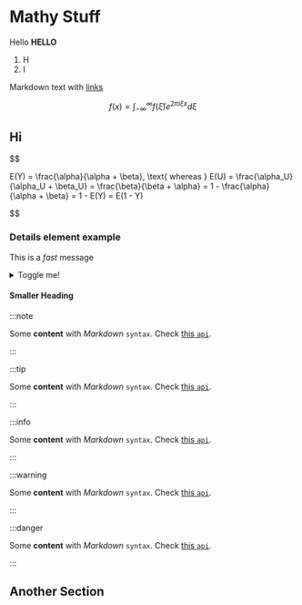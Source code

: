 # Mathy Stuff

Hello **HELLO**

1. H
2. I

Markdown text with [links](./test.md)

$$
f(x) = \int_{-\infty}^{\infty} f(\hat\xi) e^{2 \pi i \xi x} d\xi
$$

## Hi

$$

E(Y) = \frac{\alpha}{\alpha + \beta}, \text{ whereas } E(U) = \frac{\alpha_U}{\alpha_U + \beta_U} = \frac{\beta}{\beta + \alpha} = 1 - \frac{\alpha}{\alpha + \beta} = 1 - E(Y) = E(1 - Y)

$$

### Details element example

This is a _fast_ message

<details>
  <summary>Toggle me!</summary>
  <div>
    <div>This is the detailed content</div>
    <br/>
    <details>
      <summary>
        Nested toggle! Some surprise inside...
      </summary>
      <div>😲😲😲😲😲</div>
    </details>
  </div>
</details>

#### Smaller Heading

:::note

Some **content** with _Markdown_ `syntax`. Check [this `api`](#).

:::

:::tip

Some **content** with _Markdown_ `syntax`. Check [this `api`](#).

:::

:::info

Some **content** with _Markdown_ `syntax`. Check [this `api`](#).

:::

:::warning

Some **content** with _Markdown_ `syntax`. Check [this `api`](#).

:::

:::danger

Some **content** with _Markdown_ `syntax`. Check [this `api`](#).

:::

## Another Section
